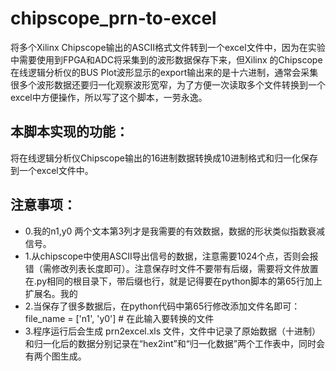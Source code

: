 # chipscope_prn-to-excel
将多个Xilinx Chipscope输出的ASCII格式文件转到一个excel文件中，因为在实验中需要使用到FPGA和ADC将采集到的波形数据保存下来，但Xilinx 的Chipscope在线逻辑分析仪的BUS Plot波形显示的export输出来的是十六进制，通常会采集很多个波形数据还要归一化观察波形宽窄，为了方便一次读取多个文件转换到一个excel中方便操作，所以写了这个脚本，一劳永逸。

## 本脚本实现的功能：
将在线逻辑分析仪Chipscope输出的16进制数据转换成10进制格式和归一化保存到一个excel文件中。
## 注意事项：
- 0.我的n1,y0 两个文本第3列才是我需要的有效数据，数据的形状类似指数衰减信号。
- 1.从chipscope中使用ASCII导出信号的数据，注意需要1024个点，否则会报错（需修改列表长度即可）。注意保存时文件不要带有后缀，需要将文件放置在.py相同的根目录下，带后缀也行，就是记得要在python脚本的第65行加上扩展名。我的
- 2.当保存了很多数据后，在python代码中第65行修改添加文件名即可：
file_name = ['n1', 'y0']  # 在此输入要转换的文件
- 3.程序运行后会生成 prn2excel.xls 文件，文件中记录了原始数据（十进制）和归一化后的数据分别记录在“hex2int”和“归一化数据”两个工作表中，同时会有两个图生成。
